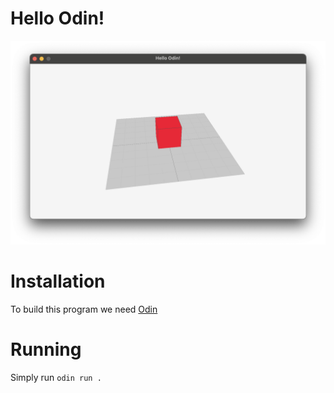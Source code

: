 # Hello Odin!

![](readme/screenshot.png)
# Installation
To build this program we need [Odin](https://odin-lang.org)

# Running
Simply run `odin run .`

